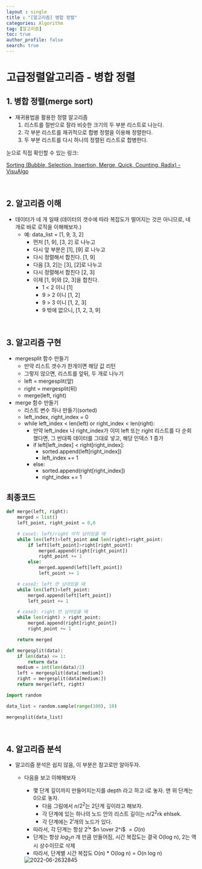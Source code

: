 ```yaml
---
layout : single
title : "[알고리즘] 병합 정렬"
categories: Algorithm
tag: [알고리즘]
toc: true
author_profile: false
search: true
---
```


# 고급정렬알고리즘 - 병합 정렬

## 1. 병합 정렬(merge sort)

- 재귀용법을 활용한 정렬 알고리즘
    1. 리스트를 절반으로 잘라 비슷한 크기의 두 부분 리스트로 나눈다.
    2. 각 부분 리스트를 재귀적으로 합병 정렬을 이용해 정렬한다.
    3. 두 부분 리스트를 다시 하나의 정렬된 리스트로 합병한다.
    

눈으로 직접 확인할 수 있는 링크: 

[Sorting (Bubble, Selection, Insertion, Merge, Quick, Counting, Radix) - VisuAlgo](https://visualgo.net/en/sorting)

<br/>

## 2. 알고리즘 이해

- 데이터가 네 개 일때 (데이터의 갯수에 따라 복잡도가 떨어지는 것은 아니므로, 네 개로 바로 로직을 이해해보자.)
    - 예: data_list = [1, 9, 3, 2]
        - 먼저 [1, 9], [3, 2] 로 나누고
        - 다시 앞 부분은 [1], [9] 로 나누고
        - 다시 정렬해서 합친다. [1, 9]
        - 다음 [3, 2]는 [3], [2]로 나누고
        - 다시 정렬해서 합친다 [2, 3]
        - 이제 [1, 9]와 [2, 3]을 합친다.
            - 1 < 2 이니 [1]
            - 9 > 2 이니 [1, 2]
            - 9 > 3 이니 [1, 2, 3]
            - 9 밖에 없으니, [1, 2, 3, 9]
            


<br/>

## 3. 알고리즘 구현

- mergesplit 함수 만들기
    - 만약 리스트 갯수가 한개이면 해당 값 리턴
    - 그렇지 않으면, 리스트를 앞뒤, 두 개로 나누기
    - left = mergesplit(앞)
    - right = mergesplit(뒤)
    - merge(left, right)
- merge 함수 만들기
    - 리스트 변수 하나 만들기(sorted)
    - left_index, right_index = 0
    - while left_index < len(left) or right_index < len(right):
        - 만약 left_index 나 right_index가 이미 left 또는 right 리스트를 다 순회했다면, 그 반대쪽 데이터를 그대로 넣고, 해당 인덱스 1 증가
        - if left[left_index] < right[right_index]:
            - sorted.append(left[right_index])
            - left_index += 1
        - else:
            - sorted.append(right[right_index])
            - right_index += 1
    

## 최종코드

```python
def merge(left, right):
	merged = list()
	left_point, right_point = 0,0

	# case1: left/right 아직 남아있을 때
	while len(left)>left_point and len(right)>right_point:
		if left[left_point]>right[right_point]:
			merged.append(right[right_point])
			right_point += 1
		else:
			merged.append(left[left_point])
			left_point += 1

	# case2: left 만 남아있을 때
	while len(left)>left_point:
		merged.append(left[left_point])
		left_point += 1

	# case3: right 만 남아있을 때
	while len(right) > right_point:
		merged.append(right[right_point])
		right_point += 1

	return merged

def mergesplit(data):
	if len(data) <= 1:
		return data
	medium = int(len(data)/2)
	left = mergesplit(data[:medium])
	right = mergesplit(data[medium:])
	return merge(left, right)
```

```python
import random

data_list = random.sample(range(100), 10)

mergesplit(data_list)
```


<br/>

## 4. 알고리즘 분석

- 알고리즘 분석은 쉽지 않음, 이 부분은 참고로만 알아두자.
    - 다음을 보고 이해해보자
        - 몇 단계 깊이까지 만들어지는지를 depth 라고 하고 i로 놓자. 맨 위 단계는 0으로 놓자.
            - 다음 그림에서 $n/2^2$는 2단계 깊이라고 해보자.
            - 각 단계에 있는 하나의 노드 안의 리스트 길이는 $n/2^2$rk ehlsek.
            - 각 단계에는 $2^i$개의 노드가 있다.
        - 따라서, 각 단계는 항상 $2^i *$ $n \over 2^i$ $= O(n)$
        - 단계는 항상 $log_2n$ 개 만큼 만들어짐, 시간 복잡도는 결국 O(log n), 2는 역시 상수이므로 삭제
        - 따라서, 단계별 시간 복잡도 O(n) * O(log n) = O(n log n)
        
        
        <img src="../../images/2022-06-26-first/2022-06-2632845.png" alt="2022-06-2632845" style="zoom:100%;" />